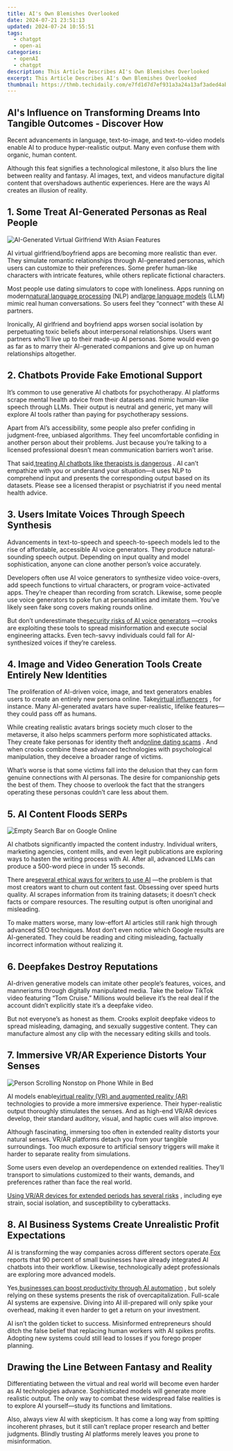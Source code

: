 ```yaml
---
title: AI's Own Blemishes Overlooked
date: 2024-07-21 23:51:13
updated: 2024-07-24 10:55:51
tags:
  - chatgpt
  - open-ai
categories:
  - openAI
  - chatgpt
description: This Article Describes AI's Own Blemishes Overlooked
excerpt: This Article Describes AI's Own Blemishes Overlooked
thumbnail: https://thmb.techidaily.com/e7fd1d7d7ef931a3a24a13af3aded4ab35d9331983d1675009edb51b8de0939e.jpg
---
```


## AI's Influence on Transforming Dreams Into Tangible Outcomes - Discover How

 Recent advancements in language, text-to-image, and text-to-video models enable AI to produce hyper-realistic output. Many even confuse them with organic, human content.

 Although this feat signifies a technological milestone, it also blurs the line between reality and fantasy. AI images, text, and videos manufacture digital content that overshadows authentic experiences. Here are the ways AI creates an illusion of reality.

## 1\. Some Treat AI-Generated Personas as Real People

![AI-Generated Virtual Girlfriend With Asian Features](https://static1.makeuseofimages.com/wordpress/wp-content/uploads/2023/08/ai-girl-virtual-gf.jpg)

 AI virtual girlfriend/boyfriend apps are becoming more realistic than ever. They simulate romantic relationships through AI-generated personas, which users can customize to their preferences. Some prefer human-like characters with intricate features, while others replicate fictional characters.

 Most people use dating simulators to cope with loneliness. Apps running on modern[natural language processing](https://www.makeuseof.com/what-is-natural-language-processing-and-how-does-it-work/) (NLP) and[large language models](https://www.makeuseof.com/what-are-large-langauge-models-how-do-they-work/) (LLM) mimic real human conversations. So users feel they “connect” with these AI partners.

 Ironically, AI girlfriend and boyfriend apps worsen social isolation by perpetuating toxic beliefs about interpersonal relationships. Users want partners who’ll live up to their made-up AI personas. Some would even go as far as to marry their AI-generated companions and give up on human relationships altogether.

## 2\. Chatbots Provide Fake Emotional Support

 It’s common to use generative AI chatbots for psychotherapy. AI platforms scrape mental health advice from their datasets and mimic human-like speech through LLMs. Their output is neutral and generic, yet many will explore AI tools rather than paying for psychotherapy sessions.

 Apart from AI’s accessibility, some people also prefer confiding in judgment-free, unbiased algorithms. They feel uncomfortable confiding in another person about their problems. Just because you’re talking to a licensed professional doesn’t mean communication barriers won’t arise.

 That said,[treating AI chatbots like therapists is dangerous](https://www.makeuseof.com/dangers-using-ai-free-therapist-psychiatrist/) . AI can’t empathize with you or understand your situation—it uses NLP to comprehend input and presents the corresponding output based on its datasets. Please see a licensed therapist or psychiatrist if you need mental health advice.

## 3\. Users Imitate Voices Through Speech Synthesis

 Advancements in text-to-speech and speech-to-speech models led to the rise of affordable, accessible AI voice generators. They produce natural-sounding speech output. Depending on input quality and model sophistication, anyone can clone another person’s voice accurately.

 Developers often use AI voice generators to synthesize video voice-overs, add speech functions to virtual characters, or program voice-activated apps. They’re cheaper than recording from scratch. Likewise, some people use voice generators to poke fun at personalities and imitate them. You’ve likely seen fake song covers making rounds online.

 But don’t underestimate the[security risks of AI voice generators](https://www.makeuseof.com/ai-voice-generators-security-threat/) —crooks are exploiting these tools to spread misinformation and execute social engineering attacks. Even tech-savvy individuals could fall for AI-synthesized voices if they’re careless.

## 4\. Image and Video Generation Tools Create Entirely New Identities

 The proliferation of AI-driven voice, image, and text generators enables users to create an entirely new persona online. Take[virtual influencers](https://www.makeuseof.com/popular-virtual-influencers/) , for instance. Many AI-generated avatars have super-realistic, lifelike features—they could pass off as humans.

 While creating realistic avatars brings society much closer to the metaverse, it also helps scammers perform more sophisticated attacks. They create fake personas for identity theft and[online dating scams](https://www.makeuseof.com/tag/spot-avoid-online-dating-scammer/) . And when crooks combine these advanced technologies with psychological manipulation, they deceive a broader range of victims.

 What’s worse is that some victims fall into the delusion that they can form genuine connections with AI personas. The desire for companionship gets the best of them. They choose to overlook the fact that the strangers operating these personas couldn’t care less about them.

## 5\. AI Content Floods SERPs

![Empty Search Bar on Google Online](https://static1.makeuseofimages.com/wordpress/wp-content/uploads/2023/08/google-search-bar-online.jpg)

 AI chatbots significantly impacted the content industry. Individual writers, marketing agencies, content mills, and even legit publications are exploring ways to hasten the writing process with AI. After all, advanced LLMs can produce a 500-word piece in under 15 seconds.

 There are[several ethical ways for writers to use AI](https://www.makeuseof.com/ways-to-use-ai-as-writer-editor/) —the problem is that most creators want to churn out content fast. Obsessing over speed hurts quality. AI scrapes information from its training datasets; it doesn’t check facts or compare resources. The resulting output is often unoriginal and misleading.

 To make matters worse, many low-effort AI articles still rank high through advanced SEO techniques. Most don’t even notice which Google results are AI-generated. They could be reading and citing misleading, factually incorrect information without realizing it.

## 6\. Deepfakes Destroy Reputations

 AI-driven generative models can imitate other people’s features, voices, and mannerisms through digitally manipulated media. Take the below TikTok video featuring “Tom Cruise.” Millions would believe it’s the real deal if the account didn’t explicitly state it’s a deepfake video.

 But not everyone’s as honest as them. Crooks exploit deepfake videos to spread misleading, damaging, and sexually suggestive content. They can manufacture almost any clip with the necessary editing skills and tools.

## 7\. Immersive VR/AR Experience Distorts Your Senses

![Person Scrolling Nonstop on Phone While in Bed](https://static1.makeuseofimages.com/wordpress/wp-content/uploads/2023/08/man-in-bed-scrolling-phone.jpg)

 AI models enable[virtual reality (VR) and augmented reality (AR)](https://www.makeuseof.com/tag/augmented-vs-virtual-reality-whats-difference/) technologies to provide a more immersive experience. Their hyper-realistic output thoroughly stimulates the senses. And as high-end VR/AR devices develop, their standard auditory, visual, and haptic cues will also improve.

 Although fascinating, immersing too often in extended reality distorts your natural senses. VR/AR platforms detach you from your tangible surroundings. Too much exposure to artificial sensory triggers will make it harder to separate reality from simulations.

 Some users even develop an overdependence on extended realities. They’ll transport to simulations customized to their wants, demands, and preferences rather than face the real world.

[Using VR/AR devices for extended periods has several risks](https://www.makeuseof.com/ways-virtual-reality-bad-for-you/) , including eye strain, social isolation, and susceptibility to cyberattacks.

## 8\. AI Business Systems Create Unrealistic Profit Expectations

 AI is transforming the way companies across different sectors operate.[Fox](https://www.foxbusiness.com/technology/small-businesses-using-ai-loving-it) reports that 90 percent of small businesses have already integrated AI chatbots into their workflow. Likewise, technologically adept professionals are exploring more advanced models.

 Yes,[businesses can boost productivity through AI automation](https://www.makeuseof.com/ways-you-can-use-ai-technology-improve-your-business/) , but solely relying on these systems presents the risk of overcapitalization. Full-scale AI systems are expensive. Diving into AI ill-prepared will only spike your overhead, making it even harder to get a return on your investment.

 AI isn’t the golden ticket to success. Misinformed entrepreneurs should ditch the false belief that replacing human workers with AI spikes profits. Adopting new systems could still lead to losses if you forego proper planning.

## Drawing the Line Between Fantasy and Reality

 Differentiating between the virtual and real world will become even harder as AI technologies advance. Sophisticated models will generate more realistic output. The only way to combat these widespread false realities is to explore AI yourself—study its functions and limitations.

 Also, always view AI with skepticism. It has come a long way from spitting incoherent phrases, but it still can’t replace proper research and better judgments. Blindly trusting AI platforms merely leaves you prone to misinformation.


<ins class="adsbygoogle"
     style="display:block"
     data-ad-format="autorelaxed"
     data-ad-client="ca-pub-7571918770474297"
     data-ad-slot="1223367746"></ins>



<ins class="adsbygoogle"
     style="display:block"
     data-ad-client="ca-pub-7571918770474297"
     data-ad-slot="8358498916"
     data-ad-format="auto"
     data-full-width-responsive="true"></ins>
